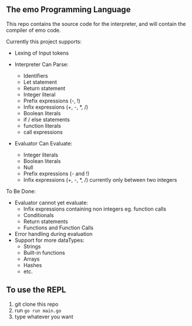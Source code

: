 ## The emo Programming Language

This repo contains the source code for the interpreter, and will contain the compiler of emo code. 

Currently this project supports: 

- Lexing of Input tokens
- Interpreter Can Parse:
  - Identifiers
  - Let statement
  - Return statement
  - Integer literal
  - Prefix expressions (-, !)
  - Infix expressions (+, -, *, /)
  - Boolean literals 
  - if / else statements
  - function literals
  - call expressions

- Evaluator Can Evaluate: 
  - Integer literals 
  - Boolean literals 
  - Null
  - Prefix expressions (- and !)
  - Infix expressions (+, -, *, /) currently only between two integers 


To Be Done: 
- Evaluator cannot yet evaluate: 
  - Infix expressions containing non integers eg. function calls
  - Conditionals 
  - Return statements 
  - Functions and Function Calls 
- Error handling during evaluation
- Support for more dataTypes:
  - Strings
  - Built-in functions
  - Arrays 
  - Hashes 
  - etc.


## To use the REPL

1. git clone this repo
2. run ```go run main.go```
3. type whatever you want